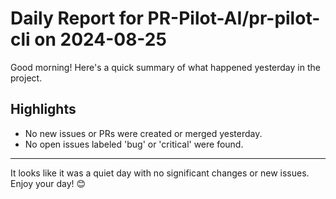 # Daily Report for PR-Pilot-AI/pr-pilot-cli on 2024-08-25

Good morning! Here's a quick summary of what happened yesterday in the project.

## Highlights
- No new issues or PRs were created or merged yesterday.
- No open issues labeled 'bug' or 'critical' were found.

---

It looks like it was a quiet day with no significant changes or new issues. Enjoy your day! 😊
